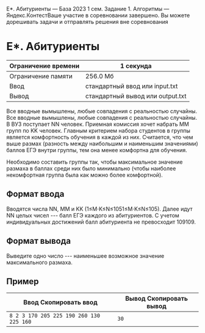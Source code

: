  E\*. Абитуриенты — База 2023 1 сем. Задание 1\. Алгоритмы — Яндекс.КонтестВаше участие в соревновании завершено. Вы можете дорешивать задачи и отправлять решения вне соревнования


E\*. Абитуриенты
================




| Ограничение времени | 1 секунда |
| --- | --- |
| Ограничение памяти | 256\.0 Мб |
| Ввод | стандартный ввод или input.txt |
| Вывод | стандартный вывод или output.txt |





Все вводные вымышлены, любые совпадения с реальностью случайны.Все вводные вымышлены, любые совпадения с реальностью случайны.
В ВУЗ поступает NN человек. Приемная комиссия хочет набрать MM групп по KK человек. Главным критерием набора студентов в группы является комфортность обучения в каждой из них. Считается, что чем выше размах (разность между наибольшим и наименьшим значениями) баллов ЕГЭ внутри группы, тем она менее комфортна для обучения.


Необходимо составить группы так, чтобы максимальное значение размаха в баллах среди них было минимально (чтобы наиболее некомфортная группа была как можно более комфортной).




Формат ввода
------------




Вводятся числа NN, MM и KK (1≤M⋅K≤N≤1051≤M⋅K≤N≤105). Далее идут NN целых чисел \-\-\- балл ЕГЭ каждого из абитуриентов. С учетом индивидуальных достижений балл абитуриента не превосходит 109109.




Формат вывода
-------------




Выведите одно число \-\-\- наименьшее возможное значение максимального размаха.




Пример
------





| Ввод Скопировать ввод | Вывод Скопировать вывод |
| --- | --- |
| ``` 8 2 3 170 205 225 190 260 130 225 160  ``` | ``` 30  ``` |



